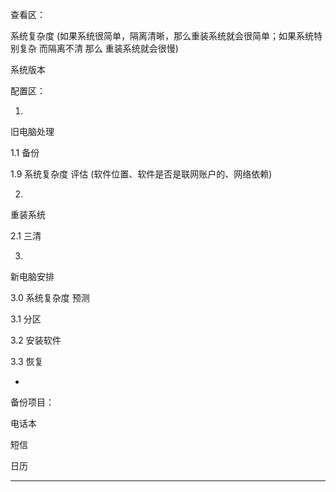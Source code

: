 
查看区：

系统复杂度 (如果系统很简单，隔离清晰，那么重装系统就会很简单；如果系统特别复杂 而隔离不清 那么 重装系统就会很慢)

系统版本



配置区：

1.
旧电脑处理

1.1
备份

1.9
系统复杂度 评估
(软件位置、软件是否是联网账户的、网络依赖)

2.
重装系统

2.1
三清

3.
新电脑安排

3.0
系统复杂度 预测

3.1
分区

3.2
安装软件

3.3
恢复

-

备份项目：

电话本

短信

日历

- - - - -



